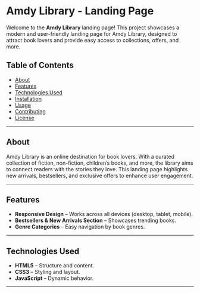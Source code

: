 # Amdy Library - Landing Page

Welcome to the **Amdy Library** landing page! This project showcases a modern and user-friendly landing page for Amdy Library, designed to attract book lovers and provide easy access to collections, offers, and more.

## Table of Contents

- [About](#about)
- [Features](#features)
- [Technologies Used](#technologies-used)
- [Installation](#installation)
- [Usage](#usage)
- [Contributing](#contributing)
- [License](#license)

---

## About

Amdy Library is an online destination for book lovers. With a curated collection of fiction, non-fiction, children’s books, and more, the library aims to connect readers with the stories they love. This landing page highlights new arrivals, bestsellers, and exclusive offers to enhance user engagement.

---

## Features

- **Responsive Design** – Works across all devices (desktop, tablet, mobile).
- **Bestsellers & New Arrivals Section** – Showcases trending books.
- **Genre Categories** – Easy navigation by book genres.

---

## Technologies Used

- **HTML5** – Structure and content.
- **CSS3** – Styling and layout.
- **JavaScript** – Dynamic behavior.

---
